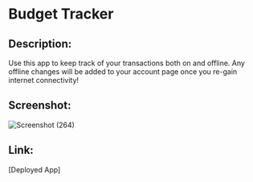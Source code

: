 # Budget Tracker 

## Description:
Use this app to keep track of your transactions both on and offline. Any offline changes will be added to your account page once you re-gain internet connectivity!

## Screenshot:

![Screenshot (264)](https://user-images.githubusercontent.com/65084173/95031455-bb6a9300-067b-11eb-9310-6a59c5f4b7b7.png)


## Link:
[Deployed App]